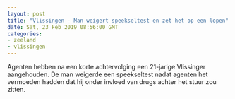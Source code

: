 ```yaml
---
layout: post
title: "Vlissingen - Man weigert speekseltest en zet het op een lopen"
date: Sat, 23 Feb 2019 08:56:00 GMT
categories: 
- zeeland 
- vlissingen 
---
```


Agenten hebben na een korte achtervolging een 21-jarige Vlissinger aangehouden. De man weigerde een speekseltest nadat agenten het vermoeden hadden dat hij onder invloed van drugs achter het stuur zou zitten.
